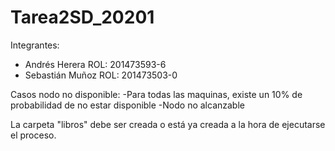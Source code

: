 # Tarea2SD_20201

Integrantes:
-   Andrés Herera
    ROL: 201473593-6
-   Sebastián Muñoz
    ROL: 201473503-0


Casos nodo no disponible:
    -Para todas las maquinas, existe un 10% de probabilidad de no estar disponible
    -Nodo no alcanzable

La carpeta "libros" debe ser creada o está ya creada a la hora de ejecutarse el proceso.